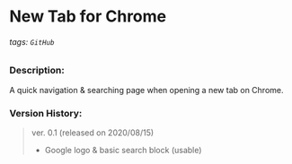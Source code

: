 # New Tab for Chrome
###### tags: `GitHub`

### Description: 
A quick navigation & searching page when opening a new tab on Chrome.

### Version History: 
> ver. 0.1 (released on 2020/08/15)
> - Google logo & basic search block (usable)